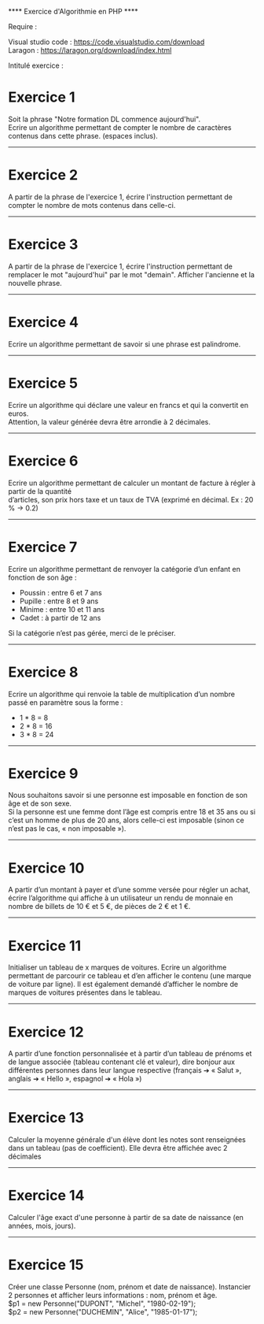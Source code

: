 **** Exercice d'Algorithmie en PHP ****

Require :

Visual studio code : https://code.visualstudio.com/download  <br>
Laragon : https://laragon.org/download/index.html

Intitulé exercice :

<h1>Exercice 1</h1>

<p>Soit la phrase "Notre formation DL commence aujourd'hui". </br>
   Ecrire un algorithme permettant de compter le nombre de caractères contenus dans cette phrase. (espaces inclus).</p>

   -----

<h1>Exercice 2</h1>

<p>A partir de la phrase de l'exercice 1, écrire l'instruction permettant de compter le nombre de mots contenus dans celle-ci.</p>

-----

<h1>Exercice 3</h1>

<p>A partir de la phrase de l'exercice 1, écrire l'instruction permettant de remplacer le mot "aujourd'hui" par le mot "demain". Afficher l'ancienne et la nouvelle phrase.</p>

-----

<h1>Exercice 4</h1>

<p>Ecrire un algorithme permettant de savoir si une phrase est palindrome.</p>

-----

<h1>Exercice 5</h1>

<p>Ecrire un algorithme qui déclare une valeur en francs et qui la convertit en euros.<br>
Attention, la valeur générée devra être arrondie à 2 décimales.
</p>

-----

<h1>Exercice 6</h1>

<p>Ecrire un algorithme permettant de calculer un montant de facture à régler à partir de la quantité <br>
d’articles, son prix hors taxe et un taux de TVA (exprimé en décimal. Ex : 20 % -> 0.2)</p>

-----

<h1>Exercice 7</h1>

<p>Ecrire un algorithme permettant de renvoyer la catégorie d’un enfant en fonction de son âge :
<ul><li>Poussin : entre 6 et 7 ans</li>
    <li>Pupille : entre 8 et 9 ans</li>
    <li>Minime : entre 10 et 11 ans</li>
    <li>Cadet : à partir de 12 ans</li>
</ul>
Si la catégorie n’est pas gérée, merci de le préciser.</p>

-----

<h1>Exercice 8</h1>

<p>Ecrire un algorithme qui renvoie la table de multiplication d’un nombre passé en paramètre sous la 
forme : <ul><li>1 * 8 = 8</li>
            <li>2 * 8 = 16</li>
            <li>3 * 8 = 24</li>
        </ul>
</p>

-----

<h1>Exercice 9</h1>

<p>Nous souhaitons savoir si une personne est imposable en fonction de son âge et de son sexe.</br>
Si la personne est une femme dont l’âge est compris entre 18 et 35 ans ou si c’est un homme de 
plus de 20 ans, alors celle-ci est imposable (sinon ce n’est pas le cas, « non imposable »).
</p>

-----

<h1>Exercice 10</h1>

<p>A partir d’un montant à payer et d’une somme versée pour régler un achat, écrire l’algorithme qui 
affiche à un utilisateur un rendu de monnaie en nombre de billets de 10 € et 5 €, de pièces de 2 € et 
1 €.
</p>

-----

<h1>Exercice 11</h1>

<p>Initialiser un tableau de x marques de voitures. Ecrire un algorithme permettant de parcourir ce 
tableau et d’en afficher le contenu (une marque de voiture par ligne). Il est également demandé 
d’afficher le nombre de marques de voitures présentes dans le tableau.
</p>

-----

<h1>Exercice 12</h1>

<p>A partir d’une fonction personnalisée et à partir d’un tableau de prénoms et de langue associée 
(tableau contenant clé et valeur), dire bonjour aux différentes personnes dans leur langue 
respective (français ➔ « Salut », anglais ➔ « Hello », espagnol ➔ « Hola »)
</p>

-----

<h1>Exercice 13</h1>

<p>Calculer la moyenne générale d'un élève dont les notes sont renseignées dans un tableau (pas de 
coefficient). Elle devra être affichée avec 2 décimales</p>

-----

<h1>Exercice 14</h1>

<p>Calculer l'âge exact d'une personne à partir de sa date de naissance (en années, mois, jours).</p>

-----

<h1>Exercice 15</h1>

<p>Créer une classe Personne (nom, prénom et date de naissance).
Instancier 2 personnes et afficher leurs informations : nom, prénom et âge.
</br>$p1 = new Personne("DUPONT", "Michel", "1980-02-19");
</br>$p2 = new Personne("DUCHEMIN", "Alice", "1985-01-17");
</p>

